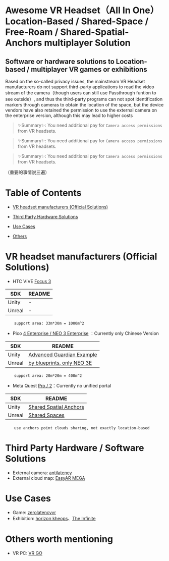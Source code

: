 # Awesome VR Headset（All In One） Location-Based / Shared-Space / Free-Roam / Shared-Spatial-Anchors multiplayer Solution

## Software or hardware solutions to Location-based / multiplayer VR games or exhibitions

Based on the so-called privacy issues, the mainstream VR Headset manufacturers do not support third-party applications to read the video stream of the camera（though users can still use Passthrough funtion to see outside）, and thus the third-party programs can not spot identification markers through cameras to obtain the location of the space, but the device vendors have also retained the permission to use the external camera on the enterprise version, although this may lead to higher costs

> ✨Summary✨: You need additional pay for `Camera access permissions` from VR headsets.

> ✨Summary✨: You need additional pay for `Camera access permissions` from VR headsets.

> ✨Summary✨: You need additional pay for `Camera access permissions` from VR headsets.

（重要的事情说三遍）

# Table of Contents
<!-- MarkdownTOC depth=4 -->

- [VR headset manufacturers (Official Solutions)](#VR)
- [Third Party Hardware Solutions](#TPH)
- [Use Cases](#TPS)
- [Others](#Others)

  <a name="VR"></a>

# VR headset manufacturers (Official Solutions)

- HTC VIVE [Focus 3](https://business.vive.com/mea-en/solutions/vive-location-based-software-suite)

| SDK | README |
| ------ | ------ |
| Unity | - |
| Unreal | - |

&emsp;&emsp;`support area: 33m*30m = 1000m^2`




- Pico [4 Enterprise / NEO 3 Enterprise](https://business.picoxr.com/cn/doc/Enterprise-Settings-LBE-v1.2) ：Currently only Chinese Version

| SDK | README |
| ------ | ------ |
| Unity | [Advanced Guardian Example](https://github.com/picoxr/Advanced-Guardian-Example/blob/main/README.md) |
| Unreal | [by blueprints, only NEO 3E](https://pdocor.pico-interactive.com/reference/unreal/xr/12832/enable-large-space/) |

&emsp;&emsp;`support area: 20m*20m = 400m^2`





- Meta Quest [Pro / 2](https://developer.oculus.com/blog/build-local-multiplayer-experiences-shared-spatial-anchors)：Currently no unified portal

| SDK | README |
| ------ | ------ |
| Unity | [Shared Spatial Anchors](https://github.com/oculus-samples/Unity-SharedSpatialAnchors/blob/main/README.md) |
| Unreal | [Shared Spaces](https://github.com/oculus-samples/Unreal-SharedSpaces/blob/main-5.x/README.md) |

&emsp;&emsp;`use anchors point clouds sharing, not exactly location-based`





<a name="TPH"></a>

# Third Party Hardware / Software Solutions

- External camera: [antilatency](https://antilatency.com/)
- External cloud map: [EasyAR MEGA](https://www.bilibili.com/video/BV1Zg4y1c7CS/?spm_id_from=333.999.0.0&vd_source=ba8f33ad83a9dcb49b3b3813840bed1d)

<a name="TPS"></a>

# Use Cases

- Game: [zerolatencyvr](https://zerolatencyvr.com/games/)
- Exhibition: [horizon kheops](https://horizonkheops.com/en/home/)、[The Infinite](https://theinfiniteexperience.world/en)

<a name="Others"></a>

# Others worth mentioning
- VR PC: [VR GO](https://www.zotac.com/us/product/mini_pcs/vr-go-40-windows-11-pro)
